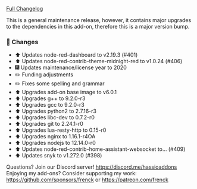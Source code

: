 [Full Changelog][changelog]

This is a general maintenance release, however, it contains major upgrades to the dependencies in this add-on, therefore this is a major version bump.

### 🔨  Changes

- :arrow_up: Updates node-red-dashboard to v2.19.3 (#401)
- :arrow_up: Updates node-red-contrib-theme-midnight-red to v1.0.24 (#406)
- :fireworks: Updates maintenance/license year to 2020
- :pencil2: Funding adjustments
- :pencil2: Fixes some spelling and grammar
- :arrow_up: Upgrades add-on base image to v6.0.1
- :arrow_up: Upgrades g++ to 9.2.0-r3
- :arrow_up: Upgrades gcc to 9.2.0-r3
- :arrow_up: Upgrades python2 to 2.7.16-r3
- :arrow_up: Upgrades libc-dev to 0.7.2-r0
- :arrow_up: Upgrades git to 2.24.1-r0
- :arrow_up: Upgrades lua-resty-http to 0.15-r0
- :arrow_up: Upgrades nginx to 1.16.1-r4OA
- :arrow_up: Upgrades nodejs to 12.14.0-r0
- :arrow_up: Updates node-red-contrib-home-assistant-websocket to… (#409)
- :arrow_up: Updates snyk to v1.272.0 (#398)

[changelog]: https://github.com/hassio-addons/addon-node-red/compare/v5.0.7...v6.0.0

Questions? Join our Discord server! https://discord.me/hassioaddons
Enjoying my add-ons? Consider supporting my work:
https://github.com/sponsors/frenck or https://patreon.com/frenck